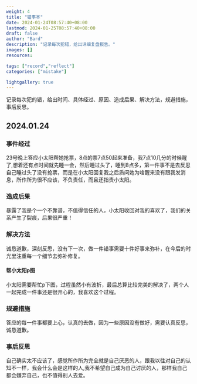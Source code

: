 ```yaml
---
weight: 4
title: "错事本"
date: 2024-01-24T08:57:40+08:00
lastmod: 2024-01-25T08:57:40+08:00
draft: false
author: "Bard"
description: "记录每次犯错，给出详细复盘报告。"
images: []
resources:

tags: ["record","reflect"]
categories: ["mistake"]

lightgallery: true
---
```


记录每次犯的错，给出时间、具体经过、原因、造成后果、解决方法，规避措施，事后反思。


## 2024.01.24

### 事件经过
23号晚上答应小太阳帮她抢票，8点的票7点50起来准备，我7点10几分的时候醒了,想着还有点时间就先睡一会，然后睡过头了，睡到8点多，第一件事不是去反思自己睡过头了没有抢票，而是在小太阳回复我之后质问她为啥醒来没有跟我发消息，所作所为很不应该，不负责任，而且还指责小太阳。
### 造成后果
暴露了我是个一个不靠谱，不值得信任的人，小太阳收回对我的喜欢了，我们的关系产生了裂痕，后果很严重！
### 解决方法
诚恳道歉，深刻反思，没有下一次，做一件错事需要十件好事来弥补，在今后的时光里注重每一个细节去弥补修复。
#### 帮小太阳p图
小太阳需要帮忙p下图，过程虽然小有波折，最后总算比较完美的解决了，两个人一起完成一件事还是很开心的，我喜欢这个过程。
### 规避措施
答应的每一件事都要上心，认真的去做，因为一些原因没有做好，需要认真反思，诚恳道歉。
### 事后反思
自己确实太不应该了，感觉所作所为完全就是自己厌恶的人，跟我以往对自己的认知不一样，我会什么会是这样的人,我不希望自己成为自己讨厌的人，那样我自己都会嫌弃自己，也不值得别人去爱。